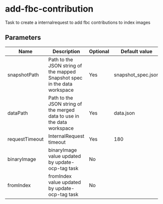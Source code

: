 # add-fbc-contribution

Task to create a internalrequest to add fbc contributions to index images

## Parameters

| Name           | Description                                                               | Optional | Default value        |
|----------------|---------------------------------------------------------------------------|----------|----------------------|
| snapshotPath   | Path to the JSON string of the mapped Snapshot spec in the data workspace | Yes      | snapshot_spec.json   |
| dataPath       | Path to the JSON string of the merged data to use in the data workspace   | Yes      | data.json            |
| requestTimeout | InternalRequest timeout                                                   | Yes      | 180                  |
| binaryImage    | binaryImage value updated by update-ocp-tag task                          | No       |                      |
| fromIndex      | fromIndex value updated by update-ocp-tag task                            | No       |                      |
